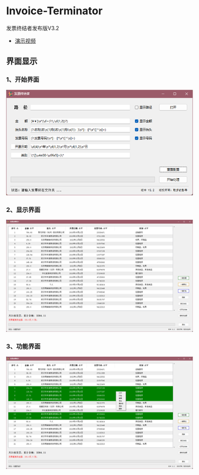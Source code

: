 # Invoice-Terminator
发票终结者发布版V3.2
 - [演示视频](https://youtu.be/qPhOel3cL98)

##  界面显示

### 1、开始界面
<img src="./Pictures/开始界面.png"/>

### 2、显示界面
<img src="./Pictures/显示界面.png"/>

### 3、功能界面
<img src="./Pictures/功能界面.png"/> 
